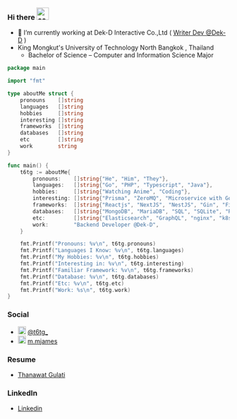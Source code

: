 ### Hi there <img src="https://i.pinimg.com/736x/4e/c4/f2/4ec4f2d69c9bc6b152abcb420252c3a8.jpg" alt="cat meme" width="28px" /> 

- 🔭 I’m currently working at Dek-D Interactive Co.,Ltd ( [Writer Dev @Dek-D](https://novel.dek-d.com) )
- King Mongkut's University of Technology North Bangkok , Thailand
  - Bachelor of Science – Computer and Information Science Major 

```go
package main

import "fmt"

type aboutMe struct {
	pronouns    []string
	languages   []string
	hobbies     []string
	interesting []string
	frameworks  []string
	databases   []string
	etc         []string
	work        string
}

func main() {
	t6tg := aboutMe{
		pronouns:    []string{"He", "Him", "They"},
		languages:   []string{"Go", "PHP", "Typescript", "Java"},
		hobbies:     []string{"Watching Anime", "Coding"},
		interesting: []string{"Prisma", "ZeroMQ", "Microservice with Go", "Rust", "Flutter"},
		frameworks:  []string{"Reactjs", "NextJS", "NestJS", "Gin", "Fiber", "Expressjs"},
		databases:   []string{"MongoDB", "MariaDB", "SQL", "SQLite", "Redis", "InfluxDB", "Memcached"},
		etc:         []string{"Elasticsearch", "GraphQL", "nginx", "k8s", "docker"},
		work:        "Backend Developer @Dek-D",
	}

	fmt.Printf("Pronouns: %v\n", t6tg.pronouns)
	fmt.Printf("Languages I Know: %v\n", t6tg.languages)
	fmt.Printf("My Hobbies: %v\n", t6tg.hobbies)
	fmt.Printf("Interesting in: %v\n", t6tg.interesting)
	fmt.Printf("Familiar Framework: %v\n", t6tg.frameworks)
	fmt.Printf("Database: %v\n", t6tg.databases)
	fmt.Printf("Etc: %v\n", t6tg.etc)
	fmt.Printf("Work: %s\n", t6tg.work)
}
```
### Social 
-  <img src="https://abs.twimg.com/favicons/twitter.2.ico" alt="t6tg_ twitter" width="18px" /> [@t6tg_](https://twitter.com/t6tg_)
-  <img src="https://static.cdninstagram.com/rsrc.php/v3/yt/r/30PrGfR3xhB.png" alt="m.mjames instagram" width="18px" /> [m.mjames](https://instagram.com/m.mjames)

### Resume
- [Thanawat Gulati](https://to.t6tg.com/resume)

### LinkedIn
- [Linkedin](https://linkedin.com/in/thanawatgulati)
